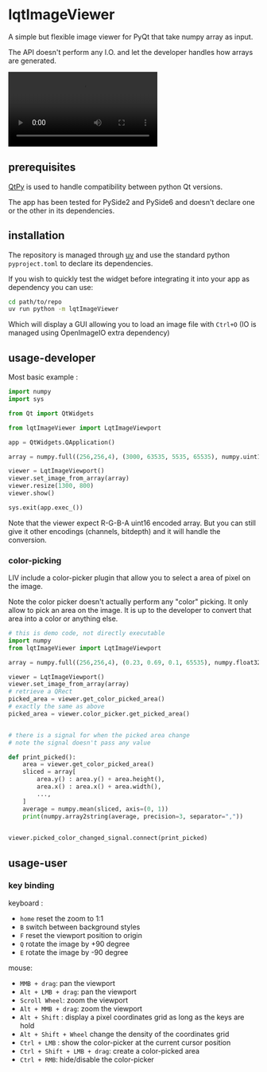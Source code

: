 # lqtImageViewer

A simple but flexible image viewer for PyQt that take numpy array as input.

The API doesn't perform any I.O. and let the developer handles how arrays are
generated.

<video controls src="./img/demo.mp4"></video>

## prerequisites

[QtPy](https://github.com/spyder-ide/qtpy) is used to handle compatibility between
python Qt versions. 

The app has been tested for PySide2 and PySide6 and doesn't declare one or the
other in its dependencies.

## installation

The repository is managed through [uv](https://docs.astral.sh/uv/) and use the
standard python `pyproject.toml` to declare its dependencies.

If you wish to quickly test the widget before integrating it into your app as
dependency you can use:

```bash
cd path/to/repo
uv run python -m lqtImageViewer
```
Which will display a GUI allowing you to load an image file with `Ctrl+O`
(IO is managed using OpenImageIO extra dependency)

## usage-developer

Most basic example :

```python
import numpy
import sys

from Qt import QtWidgets

from lqtImageViewer import LqtImageViewport

app = QtWidgets.QApplication()

array = numpy.full((256,256,4), (3000, 63535, 5535, 65535), numpy.uint16)

viewer = LqtImageViewport()
viewer.set_image_from_array(array)
viewer.resize(1300, 800)
viewer.show()

sys.exit(app.exec_())
```

Note that the viewer expect R-G-B-A uint16 encoded array.
But you can still give it other encodings (channels, bitdepth) and it will handle the conversion.

### color-picking

LIV include a color-picker plugin that allow you to select a area of pixel on the image.

Note the color picker doesn't actually perform any "color" picking. It only
allow to pick an area on the image. It is up to the developer to convert that
area into a color or anything else.

```python
# this is demo code, not directly executable
import numpy
from lqtImageViewer import LqtImageViewport

array = numpy.full((256,256,4), (0.23, 0.69, 0.1, 65535), numpy.float32)

viewer = LqtImageViewport()
viewer.set_image_from_array(array)
# retrieve a QRect
picked_area = viewer.get_color_picked_area()
# exactly the same as above
picked_area = viewer.color_picker.get_picked_area()


# there is a signal for when the picked area change
# note the signal doesn't pass any value

def print_picked():
    area = viewer.get_color_picked_area()
    sliced = array[
        area.y() : area.y() + area.height(),
        area.x() : area.x() + area.width(),
        ...,
    ]
    average = numpy.mean(sliced, axis=(0, 1))
    print(numpy.array2string(average, precision=3, separator=","))
    

viewer.picked_color_changed_signal.connect(print_picked)
```

## usage-user

### key binding

keyboard :

- `home` reset the zoom to 1:1
- `B` switch between background styles
- `F` reset the viewport position to origin
- `Q` rotate the image by +90 degree
- `E` rotate the image by -90 degree

mouse:

- `MMB + drag`: pan the viewport
- `Alt + LMB + drag`: pan the viewport
- `Scroll Wheel`: zoom the viewport
- `Alt + MMB + drag`: zoom the viewport
- `Alt + Shift` : display a pixel coordinates grid as long as the keys are hold
- `Alt + Shift + Wheel` change the density of the coordinates grid
- `Ctrl + LMB` : show the color-picker at the current cursor position
- `Ctrl + Shift + LMB + drag`: create a color-picked area
- `Ctrl + RMB`: hide/disable the color-picker